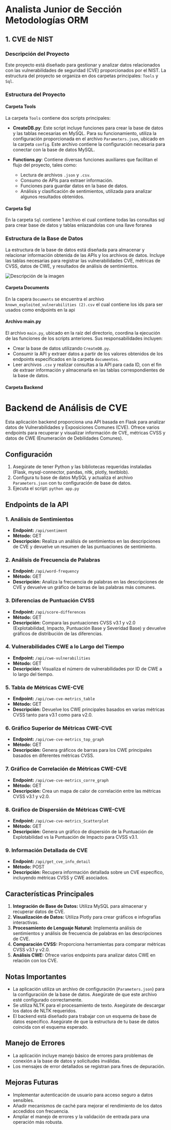 # Analista Junior de Sección Metodologías ORM

## 1. CVE de NIST

### Descripción del Proyecto

Este proyecto está diseñado para gestionar y analizar datos relacionados con las vulnerabilidades de seguridad (CVE) proporcionados por el NIST. La estructura del proyecto se organiza en dos carpetas principales: `Tools` y `Sql`.

### Estructura del Proyecto

#### Carpeta Tools

La carpeta `Tools` contiene dos scripts principales:

- **CreateDB.py**: Este script incluye funciones para crear la base de datos y las tablas necesarias en MySQL. Para su funcionamiento, utiliza la configuración proporcionada en el archivo `Parameters.json`, ubicado en la carpeta `config`. Este archivo contiene la configuración necesaria para conectar con la base de datos MySQL.

- **Functions.py**: Contiene diversas funciones auxiliares que facilitan el flujo del proyecto, tales como:
  - Lectura de archivos `.json` y `.csv`.
  - Consumo de APIs para extraer información.
  - Funciones para guardar datos en la base de datos.
  - Análisis y clasificación de sentimientos, utilizada para analizar algunos resultados obtenidos.

#### Carpeta Sql
En la carpeta `Sql` contiene 1 archivo el cual contiene todas las consultas sql para crear base de datos y tablas enlazandolas con una llave foranea 
### Estructura de la Base de Datos

La estructura de la base de datos está diseñada para almacenar y relacionar información obtenida de las APIs y los archivos de datos. Incluye las tablas necesarias para registrar las vulnerabilidades CVE, métricas de CVSS, datos de CWE, y resultados de análisis de sentimientos.

![Descripción de la imagen](./Images/Structure_tables.png)

#### Carpeta Documents 
En la capera `Documents` se encuentra el archivo `known_exploited_vulnerabilities (2).csv` el cual contiene los ids para ser usados como endpoints en la api

#### Archivo main.py

El archivo `main.py`, ubicado en la raíz del directorio, coordina la ejecución de las funciones de los scripts anteriores. Sus responsabilidades incluyen:

- Crear la base de datos utilizando `CreateDB.py`.
- Consumir la API y extraer datos a partir de los valores obtenidos de los endpoints especificados en la carpeta `documentos`.
- Leer archivos `.csv` y realizar consultas a la API para cada ID, con el fin de extraer información y almacenarla en las tablas correspondientes de la base de datos.

#### Carpeta Backend
# Backend de Análisis de CVE

Esta aplicación backend proporciona una API basada en Flask para analizar datos de Vulnerabilidades y Exposiciones Comunes (CVE). Ofrece varios endpoints para recuperar y visualizar información de CVE, métricas CVSS y datos de CWE (Enumeración de Debilidades Comunes).

## Configuración

1. Asegúrate de tener Python y las bibliotecas requeridas instaladas (Flask, mysql-connector, pandas, nltk, plotly, textblob).
2. Configura tu base de datos MySQL y actualiza el archivo `Parameters.json` con tu configuración de base de datos.
3. Ejecuta el script: `python app.py`

## Endpoints de la API

### 1. Análisis de Sentimientos

- **Endpoint:** `/api/sentiment`
- **Método:** GET
- **Descripción:** Realiza un análisis de sentimientos en las descripciones de CVE y devuelve un resumen de las puntuaciones de sentimiento.

### 2. Análisis de Frecuencia de Palabras

- **Endpoint:** `/api/word-frequency`
- **Método:** GET
- **Descripción:** Analiza la frecuencia de palabras en las descripciones de CVE y devuelve un gráfico de barras de las palabras más comunes.

### 3. Diferencias de Puntuación CVSS

- **Endpoint:** `/api/score-differences`
- **Método:** GET
- **Descripción:** Compara las puntuaciones CVSS v3.1 y v2.0 (Explotabilidad, Impacto, Puntuación Base y Severidad Base) y devuelve gráficos de distribución de las diferencias.

### 4. Vulnerabilidades CWE a lo Largo del Tiempo

- **Endpoint:** `/api/cwe-vulnerabilities`
- **Método:** GET
- **Descripción:** Visualiza el número de vulnerabilidades por ID de CWE a lo largo del tiempo.

### 5. Tabla de Métricas CWE-CVE

- **Endpoint:** `/api/cwe-cve-metrics_table`
- **Método:** GET
- **Descripción:** Devuelve los CWE principales basados en varias métricas CVSS tanto para v3.1 como para v2.0.

### 6. Gráfico Superior de Métricas CWE-CVE

- **Endpoint:** `/api/cwe-cve-metrics_top_graph`
- **Método:** GET
- **Descripción:** Genera gráficos de barras para los CWE principales basados en diferentes métricas CVSS.

### 7. Gráfico de Correlación de Métricas CWE-CVE

- **Endpoint:** `/api/cwe-cve-metrics_corre_graph`
- **Método:** GET
- **Descripción:** Crea un mapa de calor de correlación entre las métricas CVSS v3.1 y v2.0.

### 8. Gráfico de Dispersión de Métricas CWE-CVE

- **Endpoint:** `/api/cwe-cve-metrics_Scatterplot`
- **Método:** GET
- **Descripción:** Genera un gráfico de dispersión de la Puntuación de Explotabilidad vs la Puntuación de Impacto para CVSS v3.1.

### 9. Información Detallada de CVE

- **Endpoint:** `/api/get_cve_info_detail`
- **Método:** POST
- **Descripción:** Recupera información detallada sobre un CVE específico, incluyendo métricas CVSS y CWE asociados.

## Características Principales

1. **Integración de Base de Datos:** Utiliza MySQL para almacenar y recuperar datos de CVE.
2. **Visualización de Datos:** Utiliza Plotly para crear gráficos e infografías interactivas.
3. **Procesamiento de Lenguaje Natural:** Implementa análisis de sentimientos y análisis de frecuencia de palabras en las descripciones de CVE.
4. **Comparación CVSS:** Proporciona herramientas para comparar métricas CVSS v3.1 y v2.0.
5. **Análisis CWE:** Ofrece varios endpoints para analizar datos CWE en relación con los CVE.

## Notas Importantes

- La aplicación utiliza un archivo de configuración (`Parameters.json`) para la configuración de la base de datos. Asegúrate de que este archivo esté configurado correctamente.
- Se utiliza NLTK para el procesamiento de texto. Asegúrate de descargar los datos de NLTK requeridos.
- El backend está diseñado para trabajar con un esquema de base de datos específico. Asegúrate de que la estructura de tu base de datos coincida con el esquema esperado.

## Manejo de Errores

- La aplicación incluye manejo básico de errores para problemas de conexión a la base de datos y solicitudes inválidas.
- Los mensajes de error detallados se registran para fines de depuración.

## Mejoras Futuras

- Implementar autenticación de usuario para acceso seguro a datos sensibles.
- Añadir mecanismos de caché para mejorar el rendimiento de los datos accedidos con frecuencia.
- Ampliar el manejo de errores y la validación de entrada para una operación más robusta. 


